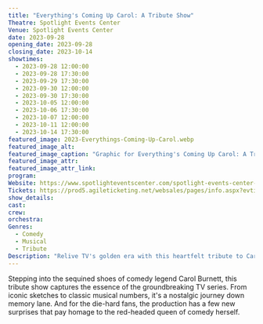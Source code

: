 ```yaml
---
title: "Everything's Coming Up Carol: A Tribute Show"
Theatre: Spotlight Events Center
Venue: Spotlight Events Center
date: 2023-09-28
opening_date: 2023-09-28
closing_date: 2023-10-14
showtimes:
  - 2023-09-28 12:00:00
  - 2023-09-28 17:30:00
  - 2023-09-29 17:30:00
  - 2023-09-30 12:00:00
  - 2023-09-30 17:30:00
  - 2023-10-05 12:00:00
  - 2023-10-06 17:30:00
  - 2023-10-07 12:00:00
  - 2023-10-11 12:00:00
  - 2023-10-14 17:30:00
featured_image: 2023-Everythings-Coming-Up-Carol.webp
featured_image_alt: 
featured_image_caption: "Graphic for Everything's Coming Up Carol: A Tribute Show"
featured_image_attr: 
featured_image_attr_link: 
program:
Website: https://www.spotlighteventscenter.com/spotlight-events-center-events/live-performances
Tickets: https://prod5.agileticketing.net/websales/pages/info.aspx?evtinfo=255303~4fdd59c7-9110-4ffd-b8a6-d23e78529eda&
show_details: 
cast:
crew:
orchestra:
Genres:
  - Comedy
  - Musical
  - Tribute
Description: "Relive TV's golden era with this heartfelt tribute to Carol Burnett, sprinkled with iconic sketches and a fresh twist."
---
```

Stepping into the sequined shoes of comedy legend Carol Burnett, this tribute show captures the essence of the groundbreaking TV series. From iconic sketches to classic musical numbers, it's a nostalgic journey down memory lane. And for the die-hard fans, the production has a few new surprises that pay homage to the red-headed queen of comedy herself.